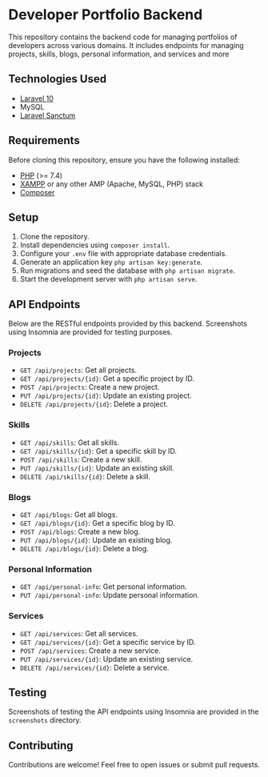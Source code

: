 
# Developer Portfolio Backend

This repository contains the backend code for managing portfolios of developers across various domains. It includes endpoints for managing projects, skills, blogs, personal information, and services and more

## Technologies Used

- [Laravel 10](https://laravel.com/docs/10.x/installation)
- MySQL
- [Laravel Sanctum](https://laravel.com/docs/10.x/sanctum)

## Requirements

Before cloning this repository, ensure you have the following installed:

- [PHP](https://www.php.net/downloads.php) (>= 7.4)
- [XAMPP](https://www.apachefriends.org/download.html) or any other AMP (Apache, MySQL, PHP) stack
- [Composer](https://getcomposer.org/download/)

## Setup

1. Clone the repository.
2. Install dependencies using `composer install`.
3. Configure your `.env` file with appropriate database credentials.
4. Generate an application key `php artisan key:generate`.
5. Run migrations and seed the database with `php artisan migrate`.
6. Start the development server with `php artisan serve`.

## API Endpoints

Below are the RESTful endpoints provided by this backend. Screenshots using Insomnia are provided for testing purposes.

### Projects

- `GET /api/projects`: Get all projects.
- `GET /api/projects/{id}`: Get a specific project by ID.
- `POST /api/projects`: Create a new project.
- `PUT /api/projects/{id}`: Update an existing project.
- `DELETE /api/projects/{id}`: Delete a project.

### Skills

- `GET /api/skills`: Get all skills.
- `GET /api/skills/{id}`: Get a specific skill by ID.
- `POST /api/skills`: Create a new skill.
- `PUT /api/skills/{id}`: Update an existing skill.
- `DELETE /api/skills/{id}`: Delete a skill.

### Blogs

- `GET /api/blogs`: Get all blogs.
- `GET /api/blogs/{id}`: Get a specific blog by ID.
- `POST /api/blogs`: Create a new blog.
- `PUT /api/blogs/{id}`: Update an existing blog.
- `DELETE /api/blogs/{id}`: Delete a blog.

### Personal Information

- `GET /api/personal-info`: Get personal information.
- `PUT /api/personal-info`: Update personal information.

### Services

- `GET /api/services`: Get all services.
- `GET /api/services/{id}`: Get a specific service by ID.
- `POST /api/services`: Create a new service.
- `PUT /api/services/{id}`: Update an existing service.
- `DELETE /api/services/{id}`: Delete a service.

## Testing

Screenshots of testing the API endpoints using Insomnia are provided in the `screenshots` directory.

## Contributing

Contributions are welcome! Feel free to open issues or submit pull requests.
